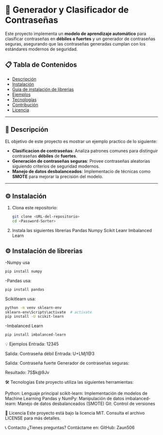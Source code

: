 # 🔐 Generador y Clasificador de Contraseñas

Este proyecto implementa un **modelo de aprendizaje automático** para clasificar contraseñas en **débiles o fuertes** y un generador de contraseñas seguras, asegurando que las contraseñas generadas cumplan con los estándares modernos de seguridad.

## 📋 Tabla de Contenidos
- [Descripción](#-descripción)
- [Instalación](#-instalación)
- [Guia de instalación de librerias](#-instalación-de-librerias)
- [Ejemplos](#-ejemplos)
- [Tecnologías](#-tecnologías)
- [Contribución](#-contribución)
- [Licencia](#-licencia)

---

## 📝 Descripción

 EL objetivo de este proyecto es mostrar un ejemplo practico de lo siguiente:

- **Clasificacion de contraseñas**: Analiza patrones comunes para distinguir contraseñas **débiles** de **fuertes**.
- **Generación de contraseñas seguras**: Provee contraseñas aleatorias siguiendo criterios de seguridad modernos.
- **Manejo de datos desbalanceados**: Implementacio de técnicas como **SMOTE** para mejorar la precisión del modelo.

---

## ⚙️ Instalación

1. Clona este repositorio:
   ```bash
   git clone <URL-del-repositorio>
   cd <Password-Sorter>
2. Instala las siguientes librerias
Pandas
Numpy
Scikit Leanr
Imbalanced Learn

## ⚙️ Instalación de librerias
-Numpy usa
```bash
pip install numpy 
```
-Pandas usa:
```bash
pip install pandas
```
Scikitlearn usa:
```bash
python -m venv sklearn-env
sklearn-env\Scripts\activate  # activate
pip install -U scikit-learn
```
-Imbalanced Learn 
```bash
pip install imbalanced-learn
```
💡 Ejemplos
Entrada: 12345

Salida: Contraseña débil
Entrada: U+LMj1@3

Salida: Contraseña fuerte
Generador de contraseñas seguras:

Resultado: 7S$k@9Jv

🛠️ Tecnologías
Este proyecto utiliza las siguientes herramientas:

Python: Lenguaje principal
scikit-learn: Implementación de modelos de Machine Learning
Pandas y NumPy: Manipulación de datos
imbalanced-learn: Manejo de datos desbalanceados (SMOTE)
Git: Control de versiones

📄 Licencia
Este proyecto está bajo la licencia MIT. Consulta el archivo LICENSE para más detalles.

📞 Contacto
¿Tienes preguntas? Contáctame en:
GitHub: Zaun506
